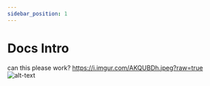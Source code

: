 ```yaml
---
sidebar_position: 1
---
```


# Docs Intro
can this please work?
https://i.imgur.com/AKQUBDh.jpeg?raw=true
![alt-text](https://i.imgur.com/AKQUBDh.jpeg?raw=true?raw=true)

